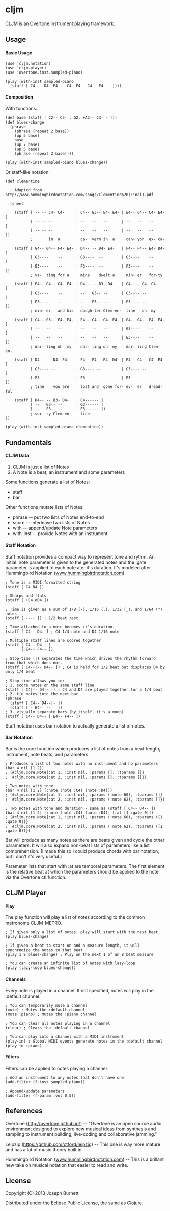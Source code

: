 # cljm

CLJM is an <a href="http://overtone.github.io/">Overtone</a> instrument playing framework.

## Usage

#### Basic Usage

    (use 'cljm.notation)
    (use 'cljm.player)
    (use 'overtone.inst.sampled-piano)
    
    (play (with-inst sampled-piano 
      (staff [ C4--- D4- E4--- C4- E4-- C4-- E4--- ])))

#### Composition

With functions:

    (def base (staff [ C2-- C3- . G2. +A2-- C3- - ]))
    (def blues-change
      (phrase
        (phrase (repeat 2 base))
        (up 5 base)
        base
        (up 7 base)
        (up 5 base)
        (phrase (repeat 2 base))))
    
    (play (with-inst sampled-piano blues-change))

Or staff-like notation:

    (def clementine
      
      ; Adapted from http://www.hummingbirdnotation.com/songs/Clementine%20(Final).pdf
      
      (sheet

        (staff [ -- -- C4- C4-     | C4-- G3-- E4- E4- | E4-- C4-- C4- E4- ]
               [ -- -- --          | --   --   --      | --   --   --      ]
               [ -- -- --          | --   --   --      | --   --   --      ])
               ;       in  a         ca-  vern in  a     can- yon  ex- ca-

        (staff [ G4-- G4-- F4- E4- | D4-- -- D4- E4-   | F4-- F4-- E4- D4- ]
               [ G3----    --      | G3----  --        | G3----    --      ]
               [ E3----    --      | F3----  --        | F3----    --      ])
               ; va-  ting for a     mine    dwelt a     min- er   for-ty

        (staff [ E4-- C4-- C4- E4- | D4-- -- B3- D4-   | C4---- C4- C4-    ]
               [ G3----    --      | --   G3-- --      | G3---- --         ]
               [ E3----    --      | --   F3-- --      | E3---- --         ])
               ; nin- er   and his   daugh-ter Clem-en-  tine   oh  my

        (staff [ C4-- G3-- E4- E4- | E4-- C4-- C4- E4- | G4-- G4-- F4- E4- ]
               [ --   --   --      | --   --   --      | G3----    --      ]
               [ --   --   --      | --   --   --      | E3----    --      ])
               ; dar- ling oh  my    dar- ling oh  my    dar- ling Clem-en-

        (staff [ D4-- -- D4- E4-   | F4-- F4-- E4- D4- | E4-- C4-- C4- E4- ]
               [ G3---- --         | G3---- --         | G3---- --         ]
               [ F3---- --         | F3---- --         | E3---- --         ])
               ; tine    you are     lost and  gone for- ev-  er   dread-ful 

        (staff [ D4-- -- B3- D4-   | C4------ ]
               [ --   G3-- --      | G3------ ]
               [ --   F3-- --      | E3------ ])
               ; sor  ry Clem-en-    tine
    ))
    
    (play (with-inst sampled-piano clementine))

## Fundamentals

#### CLJM Data

1. CLJM is just a list of Notes
2. A Note is a beat, an instrument and some parameters

Some functions generate a list of Notes:

* staff 
* bar

Other functions mutate lists of Notes:

* phrase -- put two lists of Notes end-to-end
* score -- interleave two lists of Notes
* with -- append/update Note parameters
* with-inst -- provide Notes with an instrument

#### Staff Notation

Staff notation provides a compact way to represent tone and rythm.  An initial :note parameter is given to the generated notes and the :gate parameter is applied to each note ater it's duration.  It's modeled after Hummingbird Notation (www.hummingbirdnotation.com).

    ; Tone is a MIDI formatted string
    (staff [ C4 D4 ])
    
    ; Sharps and flats
    (staff [ +C4 oD4 ])
    
    ; Time is given as a sum of 1/8 (-), 1/16 (.), 1/32 (_), and 1/64 (*) notes
    (staff [ ---- ]) ; 1/2 beat rest
    
    ; Time attached to a note becomes it's duration.
    (staff [ C4-- D4. ] ; C4 1/4 note and D4 1/16 note
    
    ; Multiple staff lines are scored together
    (staff [ C4-- D4-- ]
           [ E4-- F4-- ])
    
    ; Stop-time (|) separates the time which drives the rhythm forward from that which does not.
    (staff [ C4--|-- D4-- ]) ; C4 is held for 1/2 beat but displaces D4 by only 1/4 beat
    
    ; Stop-time allows you to:
    ; 1. score notes on the same staff line 
    (staff [ C4|-- D4-- ]) ; C4 and D4 are played together for a 1/4 beat
    ; 2. tie notes into the next bar
    (phrase
      (staff [ C4-- D4--|- ]) 
      (staff [ - E4-  --   ]) 
    ; 3. visually separate bars (by itself, it's a noop)
    (staff [ C4-- D4-- | E4-- F4-- ])

Staff notation uses bar notation to actually generate a list of notes.

#### Bar Notation

Bar is the core function which produces a list of notes from a beat-length, instrument, note beats, and parameters.

    ; Produces a list of two notes with no instrument and no parameters
    (bar 4 nil [1 2])
    ; (#cljm.core.Note{:at 1, :inst nil, :params [], :tparams []} 
    ;  #cljm.core.Note{:at 2, :inst nil, :params [], :tparams []})
    
    ; Two notes with tone
    (bar 4 nil [1 2] [:note (note :C4) (note :D4)])
    ; (#cljm.core.Note{:at 1, :inst nil, :params (:note 60), :tparams []} 
    ;  #cljm.core.Note{:at 2, :inst nil, :params (:note 62), :tparams []})
    
    ; Two notes with tone and duration - same as (staff [ C4-- D4-- ])
    (bar 4 nil [1 2] [:note (note :C4) (note :D4)] [:at [1 :gate 0]])
    ; (#cljm.core.Note{:at 1, :inst nil, :params (:note 60), :tparams ([1 :gate 0])} 
    ;  #cljm.core.Note{:at 2, :inst nil, :params (:note 62), :tparams ([1 :gate 0])})

Bar will produce as many notes as there are beats given and cycle the other parameters.  It will also expand non-beat lists of parameters like a list comprehension.  (I made this so I could produce chords with bar notation, but I don't it's very useful.)

Parameter lists that start with :at are temporal parameters.  The first element is the relative beat at which the parameters should be applied to the note via the Overtone ctl function.

## CLJM Player

#### Play

The play function will play a list of notes according to the common metronome CLJM-METRO.  

    ; If given only a list of notes, play will start with the next beat.
    (play blues-change)
    
    ; If given a beat to start on and a measure length, it will synchrnoize the notes to that beat
    (play 1 8 blues-change) ; Play on the next 1 of an 8 beat measure
    
    ; You can create an infinite list of notes with lazy-loop
    (play (lazy-loop blues-change))

#### Channels

Every note is played in a channel.  If not specified, notes will play in the :default channel.

    ; You can temporarily mute a channel
    (mute) ; Mutes the :default channel
    (mute :piano) ; Mutes the :piano channel
    
    ; You can clear all notes playing in a channel
    (clear) ; Clears the :default channel
    
    ; You can play into a channel with a MIDI instrument
    (play-in) ; Global MIDI events generate notes in the :default channel
    (play-in :piano)

#### Filters

Filters can be applied to notes playing a channel.

    ; Add an instrument to any notes that don't have one 
    (add-filter (f-inst sampled-piano))
    
    ; Append/update parameters
    (add-filter (f-param :vol 0.5))

## References

Overtone (http://overtone.github.io/) -- "Overtone is an open source audio environment designed to explore new musical ideas from synthesis and sampling to instrument building, live-coding and collaborative jamming."

Leipzip (https://github.com/ctford/leipzig) -- This one is way more mature and has a lot of music theory built in.

Hummingbird Notation (www.hummingbirdnotation.com) -- This is a brillant new take on musical notation that easier to read and write.

## License

Copyright (C) 2013 Joseph Burnett

Distributed under the Eclipse Public License, the same as Clojure.

